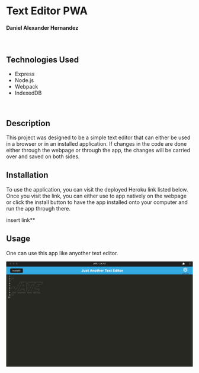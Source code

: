 # Text Editor PWA

#### Daniel Alexander Hernandez

<br>

## Technologies Used
<ul>
<li>Express</li>
<li>Node.js</li>
<li>Webpack</li>
<li>IndexedDB</li>
</ul>

<br>

## Description
This project was designed to be a simple text editor that can either be used in a browser or in an installed application. If changes in the code are done either through the webpage or through the app, the changes will be carried over and saved on both sides.
<br>

## Installation
To use the application, you can visit the deployed Heroku link listed below. Once you visit the link, you can either use to app natively on the webpage or click the install button to have the app installed onto your computer and run the app through there.

insert link**
<br>

## Usage
One can use this app like anyother text editor. 

![JATE application](./images/jateappscreenshot.png)